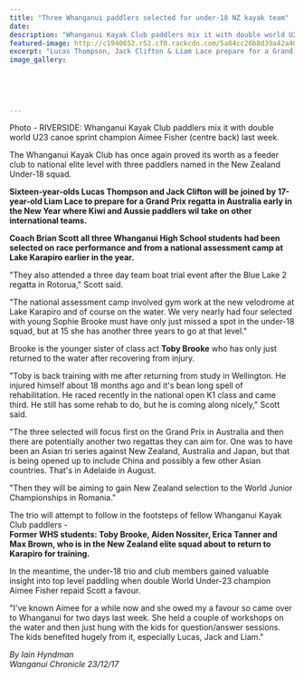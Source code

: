 ```yaml
---
title: "Three Whanganui paddlers selected for under-18 NZ kayak team"
date: 
description: "Whanganui Kayak Club paddlers mix it with double world U23 canoe sprint champion Aimee Fisher (centre back) last week..."
featured-image: http://c1940652.r52.cf0.rackcdn.com/5a84cc26b8d39a42a4000642/Thompson-Clifton--Lace-make-U18-23-Dec-2017.jpg
excerpt: "Lucas Thompson, Jack Clifton & Liam Lace prepare for a Grand Prix regatta in Australia early in the New Year."
image_gallery:
    
    
    
    
    
---
```


<p><span>Photo - RIVERSIDE: Whanganui Kayak Club paddlers mix it with double world U23 canoe sprint champion Aimee Fisher (centre back) last week.</span></p>
<p class="element element-paragraph">The Whanganui Kayak Club has once again proved its worth as a feeder club to national elite level with three paddlers named in the New Zealand Under-18 squad.</p>
<p class="element element-paragraph"><strong>Sixteen-year-olds Lucas Thompson and Jack Clifton will be joined by 17-year-old Liam Lace to prepare for a Grand Prix regatta in Australia early in the New Year where Kiwi and Aussie paddlers wil take on other international teams.</strong></p>
<p class="element element-paragraph"><strong>Coach Brian Scott all three Whanganui High School students had been selected on race performance and from a national assessment camp at Lake Karapiro earlier in the year.</strong></p>
<p class="element element-paragraph">"They also attended a three day team boat trial event after the Blue Lake 2 regatta in Rotorua," Scott said.</p>
<p class="element element-paragraph">"The national assessment camp involved gym work at the new velodrome at Lake Karapiro and of course on the water. We very nearly had four selected with young Sophie Brooke must have only just missed a spot in the under-18 squad, but at 15 she has another three years to go at that level."</p>
<p class="element element-paragraph">Brooke is the younger sister of class act <strong>Toby Brooke</strong> who has only just returned to the water after recovering from injury.</p>
<p class="element element-paragraph">"Toby is back training with me after returning from study in Wellington. He injured himself about 18 months ago and it's bean long spell of rehabilitation. He raced recently in the national open K1 class and came third. He still has some rehab to do, but he is coming along nicely," Scott said.</p>
<p class="element element-paragraph">"The three selected will focus first on the Grand Prix in Australia and then there are potentially another two regattas they can aim for. One was to have been an Asian tri series against New Zealand, Australia and Japan, but that is being opened up to include China and possibly a few other Asian countries. That's in Adelaide in August.</p>
<p class="element element-paragraph">"Then they will be aiming to gain New Zealand selection to the World Junior Championships in Romania."</p>
<p class="element element-paragraph">The trio will attempt to follow in the footsteps of fellow Whanganui Kayak Club paddlers -&nbsp;<br /><strong>Former WHS students: Toby Brooke, Aiden Nossiter, Erica Tanner and Max Brown, who is in the New Zealand elite squad about to return to Karapiro for training.</strong></p>
<p class="element element-paragraph">In the meantime, the under-18 trio and club members gained valuable insight into top level paddling when double World Under-23 champion Aimee Fisher repaid Scott a favour.</p>
<p class="element element-paragraph">"I've known Aimee for a while now and she owed my a favour so came over to Whanganui for two days last week. She held a couple of workshops on the water and then just hung with the kids for question/answer sessions. The kids benefited hugely from it, especially Lucas, Jack and Liam."</p>
<p class="element element-paragraph"><em>By Iain Hyndman</em><br /><em>Wanganui Chronicle 23/12/17</em></p>

